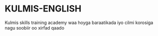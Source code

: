 # KULMIS-ENGLISH
Kulmis skills training academy waa hoyga baraatikada iyo cilmi korosiga nagu soobiir oo xirfad qaado
